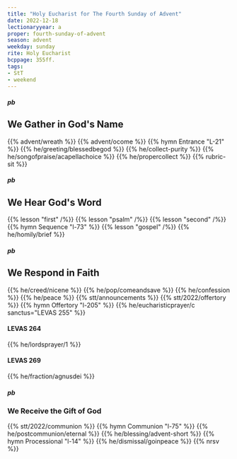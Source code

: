 ```yaml
---
title: "Holy Eucharist for The Fourth Sunday of Advent"
date: 2022-12-18
lectionaryyear: a
proper: fourth-sunday-of-advent
season: advent
weekday: sunday
rite: Holy Eucharist
bcppage: 355ff.
tags:
- StT
- weekend
---
```

##### pb
## We Gather in God's Name
{{% advent/wreath %}}
{{% advent/ocome %}}
{{% hymn Entrance "L-21" %}}
{{% he/greeting/blessedbegod %}}
{{% he/collect-purity %}}
{{% he/songofpraise/acapellachoice %}}
{{% he/propercollect %}}
{{% rubric-sit %}}
##### pb
## We Hear God's Word
{{% lesson "first" /%}}
{{% lesson "psalm" /%}}
{{% lesson "second" /%}}
{{% hymn Sequence "l-73" %}}
{{% lesson "gospel" /%}}
{{% he/homily/brief %}}
##### pb
## We Respond in Faith
{{% he/creed/nicene %}}
{{% he/pop/comeandsave %}}
{{% he/confession %}}
{{% he/peace %}}
{{% stt/announcements %}}
{{% stt/2022/offertory %}}
{{% hymn Offertory "l-205" %}}
{{% he/eucharisticprayer/c sanctus="LEVAS 255" %}}
#### LEVAS 264
{{% he/lordsprayer/1 %}}
#### LEVAS 269
{{% he/fraction/agnusdei %}}
##### pb
### We Receive the Gift of God
{{% stt/2022/communion %}}
{{% hymn Communion "l-75" %}}
{{% he/postcommunion/eternal %}}
{{% he/blessing/advent-short %}}
{{% hymn Processional "l-14" %}}
{{% he/dismissal/goinpeace %}}
{{% nrsv %}}

